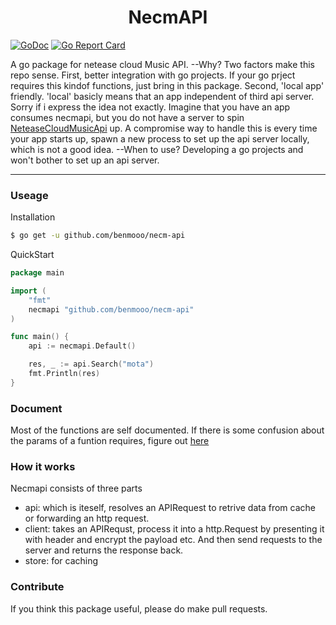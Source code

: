 <h1 align="center">NecmAPI</h1>

[![GoDoc](https://pkg.go.dev/badge/github.com/benmooo/necm-api?status.svg)](https://pkg.go.dev/github.com/benmooo/necm-api?tab=readme)
[![Go Report Card](https://goreportcard.com/badge/github.com/benmooo/necm-api)](https://goreportcard.com/report/github.com/benmooo/necm-api)

A go package for netease cloud Music API. --Why? Two factors make this repo sense. First, better integration with go projects. If your go prject requires this kindof functions, just bring in this package. Second, 'local app' friendly. 'local' basicly means that an app independent of third api server. Sorry if i express the idea not exactly. Imagine that you have an app consumes necmapi, but you do not have a server to spin [NeteaseCloudMusicApi](https://github.com/Binaryify/NeteaseCloudMusicApi) up. A compromise way to handle this is every time your app starts up, spawn a new process to set up the api server locally, which is not a good idea. --When to use? Developing a go projects and won't bother to set up an api server.

---

### Useage

Installation
```sh
$ go get -u github.com/benmooo/necm-api
```

QuickStart

```go
package main

import (
	"fmt"
	necmapi "github.com/benmooo/necm-api"
)

func main() {
	api := necmapi.Default()

	res, _ := api.Search("mota")
	fmt.Println(res)
}
```


### Document

Most of the functions are self documented. If there is some confusion about the params of a funtion requires, figure out [here](https://neteasecloudmusicapi.vercel.app)



### How it works

Necmapi consists of three parts
* api: which is iteself, resolves an APIRequest to retrive data from cache or forwarding an http request.
* client: takes an APIRequst, process it into a http.Request by presenting it with header and encrypt the payload etc. And then send requests to the server and returns the response back.
* store: for caching

### Contribute

If you think this package useful, please do make pull requests.
